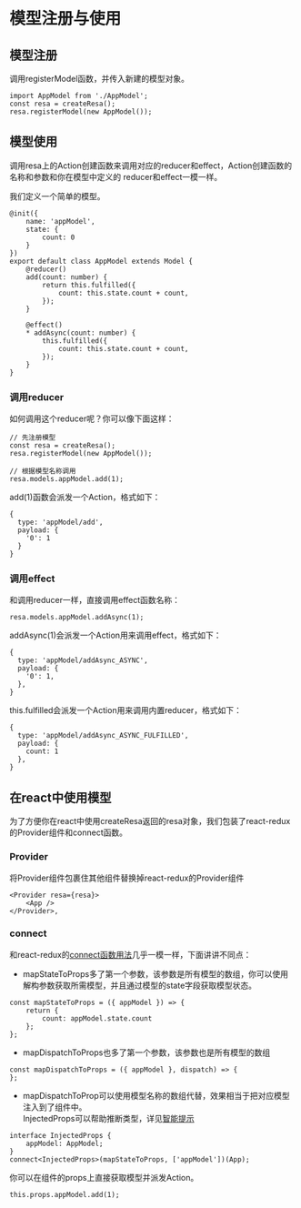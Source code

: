 # 模型注册与使用

## 模型注册
调用registerModel函数，并传入新建的模型对象。

```
import AppModel from './AppModel';
const resa = createResa();
resa.registerModel(new AppModel());
```

## 模型使用
调用resa上的Action创建函数来调用对应的reducer和effect，Action创建函数的名称和参数和你在模型中定义的
reducer和effect一模一样。

我们定义一个简单的模型。
```
@init({
    name: 'appModel',
    state: {
        count: 0
    }
})
export default class AppModel extends Model {
    @reducer()
    add(count: number) {
        return this.fulfilled({
            count: this.state.count + count,
        });
    }

    @effect()
    * addAsync(count: number) {
        this.fulfilled({
            count: this.state.count + count,
        });
    }
}
```

### 调用reducer
如何调用这个reducer呢？你可以像下面这样：
```
// 先注册模型
const resa = createResa();
resa.registerModel(new AppModel());

// 根据模型名称调用
resa.models.appModel.add(1);
```
add(1)函数会派发一个Action，格式如下：
```
{
  type: 'appModel/add',
  payload: {
    '0': 1
  }
}
```

### 调用effect
和调用reducer一样，直接调用effect函数名称：
```
resa.models.appModel.addAsync(1);
```
addAsync(1)会派发一个Action用来调用effect，格式如下：
```
{
  type: 'appModel/addAsync_ASYNC',
  payload: {
    '0': 1,
  },
}
```
this.fulfilled会派发一个Action用来调用内置reducer，格式如下：
```
{
  type: 'appModel/addAsync_ASYNC_FULFILLED',
  payload: {
    count: 1
  },
}
```

## 在react中使用模型
为了方便你在react中使用createResa返回的resa对象，我们包装了react-redux的Provider组件和connect函数。

### Provider
将Provider组件包裹住其他组件替换掉react-redux的Provider组件
```
<Provider resa={resa}>
    <App />
</Provider>,
```

### connect
和react-redux的[connect函数用法](https://github.com/reactjs/react-redux/blob/master/docs/api.md#connectmapstatetoprops-mapdispatchtoprops-mergeprops-options)几乎一模一样，下面讲讲不同点：

* mapStateToProps多了第一个参数，该参数是所有模型的数组，你可以使用解构参数获取所需模型，并且通过模型的state字段获取模型状态。
```
const mapStateToProps = ({ appModel }) => {
    return {
        count: appModel.state.count
    };
};
```
* mapDispatchToProps也多了第一个参数，该参数也是所有模型的数组
```
const mapDispatchToProps = ({ appModel }, dispatch) => {
};
```
* mapDispatchToProp可以使用模型名称的数组代替，效果相当于把对应模型注入到了组件中。  
InjectedProps可以帮助推断类型，详见[智能提示](./IntelliSense.md)
```
interface InjectedProps {
    appModel: AppModel;
}
connect<InjectedProps>(mapStateToProps, ['appModel'])(App);
```
你可以在组件的props上直接获取模型并派发Action。
```
this.props.appModel.add(1);
```

